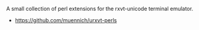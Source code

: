 A small collection of perl extensions for the rxvt-unicode terminal emulator.

- https://github.com/muennich/urxvt-perls
